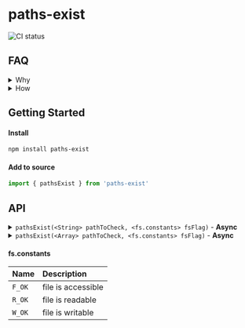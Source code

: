 # paths-exist

![CI status](https://travis-ci.org/servexyz/paths-exist.svg?branch=master)

## FAQ

<details><summary>Why</summary>
Sindre already has a small-bundled version for path-checking <a href="https://www.npmjs.com/package/path-exists">path-exists</a>. I wanted an API that was overloaded with the ability to check for an array of paths. While it would be quite simple to implement a factory, I ended up needing this functionality across a few different projects in a week and decided to abstract it.
</details>

<details><summary>How</summary>
File checks are done using <code>fs.access</code> with the default constant <code>fs.constants.F_OK</code>. In the future, will allow overloading of this constant.

<h3><a href="https://nodejs.org/api/fs.html#fs_file_access_constants">File Access Constant</a>: fs.constants.F_OK</h3>
<p>
"Flag indicating that the file is visible to the calling process. This is useful for determining if a file exists, but says nothing about rwx permissions. Default if no mode is specified."
</p>
</details>

## Getting Started

#### Install

```sh
npm install paths-exist
```

#### Add to source

```js
import { pathsExist } from 'paths-exist'
```

## API

<details><summary><code>pathsExist(&lt;String&gt; pathToCheck, &lt;fs.constants&gt; fsFlag)</code> - <b>Async</b></summary>

<hr />
<b>Where</b>

<ul>
<li><code>pathToCheck</code> is a single path string you want to check.</li>
<li><code>fsFlag</code> is an optional param where you can specify the expected file mode; F_OK is the default.</li>
</ul>

<b>Example</b>

<code style="display:block">import { R_OK, W_OK, F_OK, pathsExist } from "paths-exist"

  await pathsExist() // --> null (because path param is empty)

  await pathsExist("/real/file/path") // --> true

  await pathsExist("/real/file/path", F_OK) // --> true

  await pathsExist("/fake/file/path", F_OK) // --> false

  await pathsExist("/readable/path", R_OK) // --> true

  await pathsExist("/writeable/path", W_OK) // --> true
</code>

<hr />
</details>

<details><summary><code>pathsExist(&lt;Array&gt; pathToCheck, &lt;fs.constants&gt; fsFlag)</code> - <b>Async</b></summary>

<hr />
<b>Where</b>

<ul>
<li><code>pathToCheck</code> is an array of path strings you want to check.</li>
<li><code>fsFlag</code> is an optional param where you can specify the expected file mode; F_OK is the default.</li>
</ul>

<b>Example</b>

<code style="display:block"> import { R_OK, W_OK, F_OK, pathsExist } from "paths-exist"

  let realPaths = ["real/path", "other/real/path"];

  let fakePaths = ["fake/path", "other/fake/path"];

  let mixedPaths = ["real/path", "fake/path"];


  await pathsExist() // --> null (because path param is empty)

  await pathsExist(realPaths)  // --> true

  await pathsExist(fakePaths) // --> false

  await pathsExist(mixedPaths) // --> false
</code>

<hr />
</details>


#### fs.constants
| Name   | Description        |
|:-------|:-------------------|
| `F_OK` | file is accessible |
| `R_OK` | file is readable   |
| `W_OK` | file is writable   |
